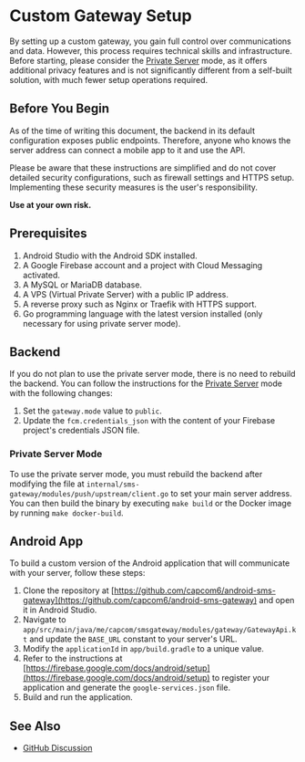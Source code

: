 # Custom Gateway Setup

By setting up a custom gateway, you gain full control over communications and data. However, this process requires technical skills and infrastructure. Before starting, please consider the [Private Server](./private-server.md) mode, as it offers additional privacy features and is not significantly different from a self-built solution, with much fewer setup operations required.

## Before You Begin

As of the time of writing this document, the backend in its default configuration exposes public endpoints. Therefore, anyone who knows the server address can connect a mobile app to it and use the API.

Please be aware that these instructions are simplified and do not cover detailed security configurations, such as firewall settings and HTTPS setup. Implementing these security measures is the user's responsibility.

**Use at your own risk.**

## Prerequisites

1. Android Studio with the Android SDK installed.
2. A Google Firebase account and a project with Cloud Messaging activated.
3. A MySQL or MariaDB database.
4. A VPS (Virtual Private Server) with a public IP address.
5. A reverse proxy such as Nginx or Traefik with HTTPS support.
6. Go programming language with the latest version installed (only necessary for using private server mode).

## Backend

If you do not plan to use the private server mode, there is no need to rebuild the backend. You can follow the instructions for the [Private Server](./private-server.md) mode with the following changes:

1. Set the `gateway.mode` value to `public`.
2. Update the `fcm.credentials_json` with the content of your Firebase project's credentials JSON file.

### Private Server Mode

To use the private server mode, you must rebuild the backend after modifying the file at `internal/sms-gateway/modules/push/upstream/client.go` to set your main server address. You can then build the binary by executing `make build` or the Docker image by running `make docker-build`.

## Android App

To build a custom version of the Android application that will communicate with your server, follow these steps:

1. Clone the repository at [https://github.com/capcom6/android-sms-gateway](https://github.com/capcom6/android-sms-gateway) and open it in Android Studio.
2. Navigate to `app/src/main/java/me/capcom/smsgateway/modules/gateway/GatewayApi.kt` and update the `BASE_URL` constant to your server's URL.
3. Modify the `applicationId` in `app/build.gradle` to a unique value.
4. Refer to the instructions at [https://firebase.google.com/docs/android/setup](https://firebase.google.com/docs/android/setup) to register your application and generate the `google-services.json` file.
5. Build and run the application.

## See Also

* [GitHub Discussion](https://github.com/capcom6/android-sms-gateway/discussions/71)